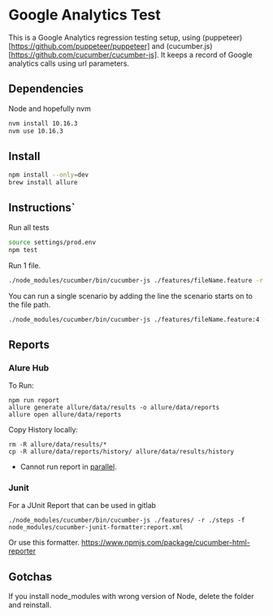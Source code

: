 # Google Analytics Test

This is a Google Analytics regression testing setup, using (puppeteer)[https://github.com/puppeteer/puppeteer] and (cucumber.js)[https://github.com/cucumber/cucumber-js]. It keeps a record of Google analytics calls using url parameters.

## Dependencies

Node and hopefully nvm

```bash
nvm install 10.16.3
nvm use 10.16.3
```

## Install

```bash
npm install --only=dev
brew install allure
```

## Instructions`

Run all tests

```bash
source settings/prod.env
npm test
```

Run 1 file.

```bash
./node_modules/cucumber/bin/cucumber-js ./features/fileName.feature -r ./steps
```

You can run a single scenario by adding the line the scenario starts on to the file path.

```bash
./node_modules/cucumber/bin/cucumber-js ./features/fileName.feature:4 -r ./steps
```

## Reports

### Alure Hub

To Run:

```
npm run report
allure generate allure/data/results -o allure/data/reports
allure open allure/data/reports
```

Copy History locally:

```
rm -R allure/data/results/*
cp -R allure/data/reports/history/ allure/data/results/history
```

* Cannot run report in [parallel](https://github.com/cucumber/cucumber-js/issues/1038).

### Junit

For a JUnit Report that can be used in gitlab

```
./node_modules/cucumber/bin/cucumber-js ./features/ -r ./steps -f node_modules/cucumber-junit-formatter:report.xml
```

Or use this formatter.
https://www.npmjs.com/package/cucumber-html-reporter



## Gotchas

If you install node_modules with wrong version of Node, delete the folder and reinstall.
